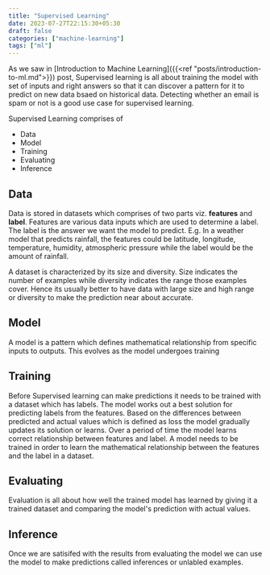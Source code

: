```yaml
---
title: "Supervised Learning"
date: 2023-07-27T22:15:30+05:30
draft: false
categories: ["machine-learning"]
tags: ["ml"]
---
```


As we saw in [Introduction to Machine Learning]({{<ref "posts/introduction-to-ml.md">}}) post, Supervised learning is all about training the model with set of inputs and right answers so that it can discover a pattern for it to predict on new data bsaed on historical data. Detecting whether an email is spam or not is a good use case for supervised learning.

Supervised Learning comprises of 
- Data
- Model
- Training
- Evaluating
- Inference

## Data
Data is stored in datasets which comprises of two parts viz. **features** and **label**. Features are various data inputs which are used to determine a label. The label is the answer we want the model to predict. E.g. In a weather model that predicts rainfall, the features could be latitude, longitude, temperature, humidity, atmospheric pressure while the label would be the amount of rainfall.

A dataset is characterized by its size and diversity. Size indicates the number of examples while diversity indicates the range those examples cover. Hence its usually better to have data with large size and high range or diversity to make the prediction near about accurate.

## Model
A model is a pattern which defines mathematical relationship from specific inputs to outputs. This evolves as the model undergoes training

## Training
Before Supervised learning can make predictions it needs to be trained with a dataset which has labels. The model works out a best solution for predicting labels from the features. Based on the differences between predicted and actual values which is defined as loss the model gradually updates its solution or learns. Over a period of time the model learns correct relationship between features and label. A model needs to be trained in order to learn the mathematical relationship between the features and the label in a dataset.

## Evaluating
Evaluation is all about how well the trained model has learned by giving it a trained dataset and comparing the model's prediction with actual values.

## Inference
Once we are satisifed with the results from evaluating the model we can use the model to make predictions called inferences or unlabled examples.


